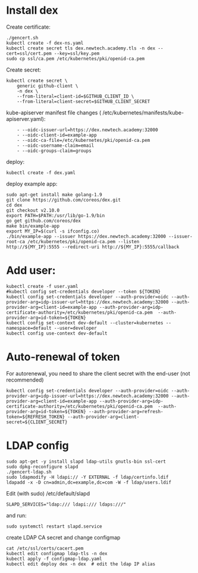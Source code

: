# Install dex

Create certificate:
```
./gencert.sh
kubectl create -f dex-ns.yaml
kubectl create secret tls dex.newtech.academy.tls -n dex --cert=ssl/cert.pem --key=ssl/key.pem
sudo cp ssl/ca.pem /etc/kubernetes/pki/openid-ca.pem
```

Create secret:
```
kubectl create secret \
    generic github-client \
    -n dex \
    --from-literal=client-id=$GITHUB_CLIENT_ID \
    --from-literal=client-secret=$GITHUB_CLIENT_SECRET
```

kube-apiserver manifest file changes ( /etc/kubernetes/manifests/kube-apiserver.yaml):
```
    - --oidc-issuer-url=https://dex.newtech.academy:32000
    - --oidc-client-id=example-app
    - --oidc-ca-file=/etc/kubernetes/pki/openid-ca.pem
    - --oidc-username-claim=email
    - --oidc-groups-claim=groups
```

deploy:
```
kubectl create -f dex.yaml
```

deploy example app:
```
sudo apt-get install make golang-1.9
git clone https://github.com/coreos/dex.git
cd dex
git checkout v2.10.0
export PATH=$PATH:/usr/lib/go-1.9/bin
go get github.com/coreos/dex
make bin/example-app
export MY_IP=$(curl -s ifconfig.co)
./bin/example-app --issuer https://dex.newtech.academy:32000 --issuer-root-ca /etc/kubernetes/pki/openid-ca.pem --listen http://${MY_IP}:5555 --redirect-uri http://${MY_IP}:5555/callback
```

# Add user:
```
kubectl create -f user.yaml
#kubectl config set-credentials developer --token ${TOKEN}
kubectl config set-credentials developer --auth-provider=oidc --auth-provider-arg=idp-issuer-url=https://dex.newtech.academy:32000 --auth-provider-arg=client-id=example-app --auth-provider-arg=idp-certificate-authority=/etc/kubernetes/pki/openid-ca.pem  --auth-provider-arg=id-token=${TOKEN}
kubectl config set-context dev-default --cluster=kubernetes --namespace=default --user=developer
kubectl config use-context dev-default
```

# Auto-renewal of token
For autorenewal, you need to share the client secret with the end-user (not recommended)
```
kubectl config set-credentials developer --auth-provider=oidc --auth-provider-arg=idp-issuer-url=https://dex.newtech.academy:32000 --auth-provider-arg=client-id=example-app --auth-provider-arg=idp-certificate-authority=/etc/kubernetes/pki/openid-ca.pem  --auth-provider-arg=id-token=${TOKEN} --auth-provider-arg=refresh-token=${REFRESH_TOKEN} --auth-provider-arg=client-secret=${CLIENT_SECRET}
```

# LDAP config

```
sudo apt-get -y install slapd ldap-utils gnutls-bin ssl-cert
sudo dpkg-reconfigure slapd
./gencert-ldap.sh
sudo ldapmodify -H ldapi:// -Y EXTERNAL -f ldap/certinfo.ldif
ldapadd -x -D cn=admin,dc=example,dc=com -W -f ldap/users.ldif 
```

Edit (with sudo) /etc/default/slapd
```
SLAPD_SERVICES="ldap:/// ldapi:/// ldaps:///"
```
and run:

```
sudo systemctl restart slapd.service
```

create LDAP CA secret and change configmap
```
cat /etc/ssl/certs/cacert.pem
kubectl edit configmap ldap-tls -n dex
kubectl apply -f configmap-ldap.yaml
kubectl edit deploy dex -n dex  # edit the ldap IP alias
```


